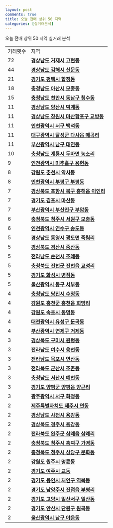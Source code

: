 ```yaml
---
layout: post
comments: true
title: 오늘 전매 상위 50 지역
categories: [실거래분석]
---
```


오늘 전매 상위 50 지역 실거래 분석

<table>
  <tr>
    <td>거래횟수</td>
    <td>지역</td>
  </tr>

  <tr>
    <td>72</td>
    <td colspan="4" style="font-weight: bold;"><a href="/실거래가/2021/05/27/48310.html">경상남도 거제시 고현동</a></td>
  </tr>

  <tr>
    <td>44</td>
    <td colspan="4" style="font-weight: bold;"><a href="/실거래가/2021/05/27/48250.html">경상남도 김해시 신문동</a></td>
  </tr>

  <tr>
    <td>21</td>
    <td colspan="4" style="font-weight: bold;"><a href="/실거래가/2021/05/27/41220.html">경기도 평택시 합정동</a></td>
  </tr>

  <tr>
    <td>18</td>
    <td colspan="4" style="font-weight: bold;"><a href="/실거래가/2021/05/27/44200.html">충청남도 아산시 모종동</a></td>
  </tr>

  <tr>
    <td>15</td>
    <td colspan="4" style="font-weight: bold;"><a href="/실거래가/2021/05/27/44131.html">충청남도 천안시 동남구 청수동</a></td>
  </tr>

  <tr>
    <td>11</td>
    <td colspan="4" style="font-weight: bold;"><a href="/실거래가/2021/05/27/48330.html">경상남도 양산시 덕계동</a></td>
  </tr>

  <tr>
    <td>11</td>
    <td colspan="4" style="font-weight: bold;"><a href="/실거래가/2021/05/27/48125.html">경상남도 창원시 마산합포구 교방동</a></td>
  </tr>

  <tr>
    <td>11</td>
    <td colspan="4" style="font-weight: bold;"><a href="/실거래가/2021/05/27/28260.html">인천광역시 서구 백석동</a></td>
  </tr>

  <tr>
    <td>11</td>
    <td colspan="4" style="font-weight: bold;"><a href="/실거래가/2021/05/27/27710.html">대구광역시 달성군 다사읍 매곡리</a></td>
  </tr>

  <tr>
    <td>11</td>
    <td colspan="4" style="font-weight: bold;"><a href="/실거래가/2021/05/27/26290.html">부산광역시 남구 대연동</a></td>
  </tr>

  <tr>
    <td>10</td>
    <td colspan="4" style="font-weight: bold;"><a href="/실거래가/2021/05/27/44250.html">충청남도 계룡시 두마면 농소리</a></td>
  </tr>

  <tr>
    <td>9</td>
    <td colspan="4" style="font-weight: bold;"><a href="/실거래가/2021/05/27/28177.html">인천광역시 미추홀구 용현동</a></td>
  </tr>

  <tr>
    <td>8</td>
    <td colspan="4" style="font-weight: bold;"><a href="/실거래가/2021/05/27/42110.html">강원도 춘천시 약사동</a></td>
  </tr>

  <tr>
    <td>8</td>
    <td colspan="4" style="font-weight: bold;"><a href="/실거래가/2021/05/27/28237.html">인천광역시 부평구 부평동</a></td>
  </tr>

  <tr>
    <td>7</td>
    <td colspan="4" style="font-weight: bold;"><a href="/실거래가/2021/05/27/47113.html">경상북도 포항시 북구 흥해읍 이인리</a></td>
  </tr>

  <tr>
    <td>7</td>
    <td colspan="4" style="font-weight: bold;"><a href="/실거래가/2021/05/27/41570.html">경기도 김포시 마산동</a></td>
  </tr>

  <tr>
    <td>7</td>
    <td colspan="4" style="font-weight: bold;"><a href="/실거래가/2021/05/27/26230.html">부산광역시 부산진구 부암동</a></td>
  </tr>

  <tr>
    <td>6</td>
    <td colspan="4" style="font-weight: bold;"><a href="/실거래가/2021/05/27/43112.html">충청북도 청주시 서원구 모충동</a></td>
  </tr>

  <tr>
    <td>6</td>
    <td colspan="4" style="font-weight: bold;"><a href="/실거래가/2021/05/27/28185.html">인천광역시 연수구 송도동</a></td>
  </tr>

  <tr>
    <td>5</td>
    <td colspan="4" style="font-weight: bold;"><a href="/실거래가/2021/05/27/48220.html">경상남도 통영시 광도면 죽림리</a></td>
  </tr>

  <tr>
    <td>5</td>
    <td colspan="4" style="font-weight: bold;"><a href="/실거래가/2021/05/27/47290.html">경상북도 경산시 중산동</a></td>
  </tr>

  <tr>
    <td>5</td>
    <td colspan="4" style="font-weight: bold;"><a href="/실거래가/2021/05/27/46150.html">전라남도 순천시 조례동</a></td>
  </tr>

  <tr>
    <td>5</td>
    <td colspan="4" style="font-weight: bold;"><a href="/실거래가/2021/05/27/43750.html">충청북도 진천군 진천읍 교성리</a></td>
  </tr>

  <tr>
    <td>5</td>
    <td colspan="4" style="font-weight: bold;"><a href="/실거래가/2021/05/27/41590.html">경기도 화성시 병점동</a></td>
  </tr>

  <tr>
    <td>5</td>
    <td colspan="4" style="font-weight: bold;"><a href="/실거래가/2021/05/27/31170.html">울산광역시 동구 서부동</a></td>
  </tr>

  <tr>
    <td>4</td>
    <td colspan="4" style="font-weight: bold;"><a href="/실거래가/2021/05/27/44270.html">충청남도 당진시 수청동</a></td>
  </tr>

  <tr>
    <td>4</td>
    <td colspan="4" style="font-weight: bold;"><a href="/실거래가/2021/05/27/42720.html">강원도 홍천군 홍천읍 희망리</a></td>
  </tr>

  <tr>
    <td>4</td>
    <td colspan="4" style="font-weight: bold;"><a href="/실거래가/2021/05/27/42210.html">강원도 속초시 동명동</a></td>
  </tr>

  <tr>
    <td>4</td>
    <td colspan="4" style="font-weight: bold;"><a href="/실거래가/2021/05/27/30200.html">대전광역시 유성구 둔곡동</a></td>
  </tr>

  <tr>
    <td>4</td>
    <td colspan="4" style="font-weight: bold;"><a href="/실거래가/2021/05/27/26470.html">부산광역시 연제구 거제동</a></td>
  </tr>

  <tr>
    <td>3</td>
    <td colspan="4" style="font-weight: bold;"><a href="/실거래가/2021/05/27/47190.html">경상북도 구미시 원평동</a></td>
  </tr>

  <tr>
    <td>3</td>
    <td colspan="4" style="font-weight: bold;"><a href="/실거래가/2021/05/27/46130.html">전라남도 여수시 웅천동</a></td>
  </tr>

  <tr>
    <td>3</td>
    <td colspan="4" style="font-weight: bold;"><a href="/실거래가/2021/05/27/46110.html">전라남도 목포시 연산동</a></td>
  </tr>

  <tr>
    <td>3</td>
    <td colspan="4" style="font-weight: bold;"><a href="/실거래가/2021/05/27/45130.html">전라북도 군산시 조촌동</a></td>
  </tr>

  <tr>
    <td>3</td>
    <td colspan="4" style="font-weight: bold;"><a href="/실거래가/2021/05/27/44210.html">충청남도 서산시 예천동</a></td>
  </tr>

  <tr>
    <td>3</td>
    <td colspan="4" style="font-weight: bold;"><a href="/실거래가/2021/05/27/41830.html">경기도 양평군 양평읍 양근리</a></td>
  </tr>

  <tr>
    <td>3</td>
    <td colspan="4" style="font-weight: bold;"><a href="/실거래가/2021/05/27/29140.html">광주광역시 서구 화정동</a></td>
  </tr>

  <tr>
    <td>2</td>
    <td colspan="4" style="font-weight: bold;"><a href="/실거래가/2021/05/27/50110.html">제주특별자치도 제주시 연동</a></td>
  </tr>

  <tr>
    <td>2</td>
    <td colspan="4" style="font-weight: bold;"><a href="/실거래가/2021/05/27/48240.html">경상남도 사천시 용강동</a></td>
  </tr>

  <tr>
    <td>2</td>
    <td colspan="4" style="font-weight: bold;"><a href="/실거래가/2021/05/27/47130.html">경상북도 경주시 용강동</a></td>
  </tr>

  <tr>
    <td>2</td>
    <td colspan="4" style="font-weight: bold;"><a href="/실거래가/2021/05/27/45710.html">전라북도 완주군 삼례읍 삼례리</a></td>
  </tr>

  <tr>
    <td>2</td>
    <td colspan="4" style="font-weight: bold;"><a href="/실거래가/2021/05/27/43113.html">충청북도 청주시 흥덕구 가경동</a></td>
  </tr>

  <tr>
    <td>2</td>
    <td colspan="4" style="font-weight: bold;"><a href="/실거래가/2021/05/27/43111.html">충청북도 청주시 상당구 문화동</a></td>
  </tr>

  <tr>
    <td>2</td>
    <td colspan="4" style="font-weight: bold;"><a href="/실거래가/2021/05/27/42130.html">강원도 원주시 명륜동</a></td>
  </tr>

  <tr>
    <td>2</td>
    <td colspan="4" style="font-weight: bold;"><a href="/실거래가/2021/05/27/41670.html">경기도 여주시 교동</a></td>
  </tr>

  <tr>
    <td>2</td>
    <td colspan="4" style="font-weight: bold;"><a href="/실거래가/2021/05/27/41461.html">경기도 용인시 처인구 역북동</a></td>
  </tr>

  <tr>
    <td>2</td>
    <td colspan="4" style="font-weight: bold;"><a href="/실거래가/2021/05/27/41360.html">경기도 남양주시 진접읍 부평리</a></td>
  </tr>

  <tr>
    <td>2</td>
    <td colspan="4" style="font-weight: bold;"><a href="/실거래가/2021/05/27/41287.html">경기도 고양시 일산서구 일산동</a></td>
  </tr>

  <tr>
    <td>2</td>
    <td colspan="4" style="font-weight: bold;"><a href="/실거래가/2021/05/27/41273.html">경기도 안산시 단원구 원곡동</a></td>
  </tr>

  <tr>
    <td>2</td>
    <td colspan="4" style="font-weight: bold;"><a href="/실거래가/2021/05/27/31140.html">울산광역시 남구 야음동</a></td>
  </tr>

</table>
